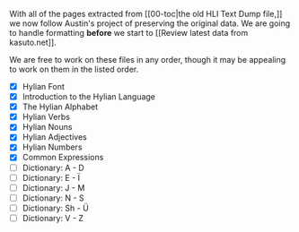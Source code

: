 With all of the pages extracted from [[00-toc|the old HLI Text Dump file,]] we now follow Austin's project of preserving the original data. We are going to handle formatting **before** we start to [[Review latest data from kasuto.net]].

We are free to work on these files in any order, though it may be appealing to work on them in the listed order.

+ [x] Hylian Font
+ [x] Introduction to the Hylian Language
+ [x] The Hylian Alphabet
+ [x] Hylian Verbs
+ [x] Hylian Nouns
+ [x] Hylian Adjectives
+ [x] Hylian Numbers
+ [x] Common Expressions
+ [ ] Dictionary: A - D
+ [ ] Dictionary: E - Ï
+ [ ] Dictionary: J - M
+ [ ] Dictionary: N - S
+ [ ] Dictionary: Sh - Ü
+ [ ] Dictionary: V - Z